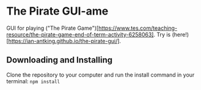 # The Pirate GUI-ame
GUI for playing ("The Pirate Game")[https://www.tes.com/teaching-resource/the-pirate-game-end-of-term-activity-6258063].
Try is (here!)[https://ian-antking.github.io/the-pirate-gui/].

## Downloading and Installing

Clone the repository to your computer and run the install command in your terminal:
``npm install`` 
